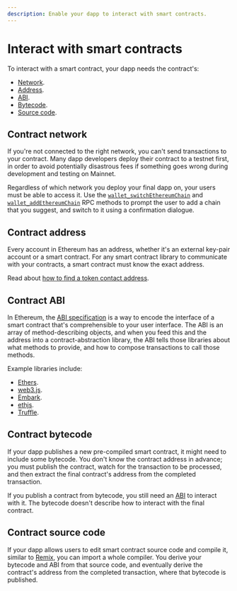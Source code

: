 ```yaml
---
description: Enable your dapp to interact with smart contracts.
---
```


# Interact with smart contracts

To interact with a smart contract, your dapp needs the contract's:

- [Network](#contract-network).
- [Address](#contract-address).
- [ABI](#contract-abi).
- [Bytecode](#contract-bytecode).
- [Source code](#contract-source-code).

## Contract network

If you're not connected to the right network, you can't send transactions to your contract.
Many dapp developers deploy their contract to a testnet first, in order to avoid potentially
disastrous fees if something goes wrong during development and testing on Mainnet.

Regardless of which network you deploy your final dapp on, your users must be able to access it.
Use the [`wallet_switchEthereumChain`](../reference/rpc-api.md#walletswitchethereumchain) and
[`wallet_addEthereumChain`](../reference/rpc-api.md#walletaddethereumchain) RPC methods to prompt
the user to add a chain that you suggest, and switch to it using a confirmation dialogue.

## Contract address

Every account in Ethereum has an address, whether it's an external key-pair account or a smart contract.
For any smart contract library to communicate with your contracts, a smart contract  must know the exact address.

Read about
[how to find a token contact address](https://metamask.zendesk.com/hc/en-us/articles/360059683451-How-to-view-or-add-custom-token-contract-address).

## Contract ABI

In Ethereum, the [ABI specification](https://solidity.readthedocs.io/en/develop/abi-spec.html) is a
way to encode the interface of a smart contract that's comprehensible to your user interface.
The ABI is an array of method-describing objects, and when you feed this and the address into a
contract-abstraction library, the ABI tells those libraries about what methods to provide, and
how to compose transactions to call those methods.

Example libraries include:

- [Ethers](https://www.npmjs.com/package/ethers).
- [web3.js](https://www.npmjs.com/package/web3).
- [Embark](https://framework.embarklabs.io/).
- [ethjs](https://www.npmjs.com/package/ethjs).
- [Truffle](https://www.trufflesuite.com/).

## Contract bytecode

If your dapp publishes a new pre-compiled smart contract, it might need to include some bytecode.
You don't know the contract address in advance; you must publish the contract, watch for the
transaction to be processed, and then extract the final contract's address from the completed transaction.

If you publish a contract from bytecode, you still need an [ABI](#contract-abi) to interact with it.
The bytecode doesn't describe how to interact with the final contract.

## Contract source code

If your dapp allows users to edit smart contract source code and compile it, similar to
[Remix](http://remix.ethereum.org/), you can import a whole compiler.
You derive your bytecode and ABI from that source code, and eventually derive the contract's address
from the completed transaction, where that bytecode is published.
